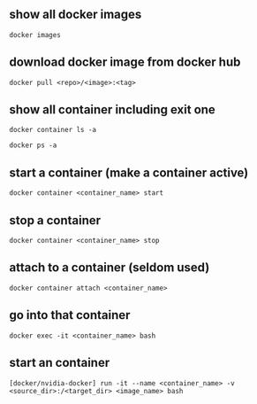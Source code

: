 ## show all docker images
```
docker images
```

## download docker image from docker hub
```
docker pull <repo>/<image>:<tag>
```

## show all container including exit one
```
docker container ls -a
```
```
docker ps -a
```

## start a container (make a container active)
```
docker container <container_name> start 
```

## stop a container
```
docker container <container_name> stop
```

## attach to a container (seldom used)
```
docker container attach <container_name>
```

## go into that container 
```
docker exec -it <container_name> bash
```

## start an container 
```
[docker/nvidia-docker] run -it --name <container_name> -v <source_dir>:/<target_dir> <image_name> bash
```

